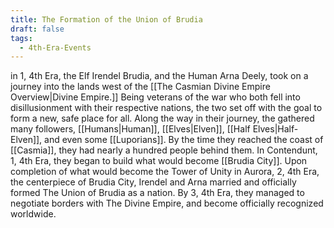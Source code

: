 ```yaml
---
title: The Formation of the Union of Brudia
draft: false
tags:
  - 4th-Era-Events
---
```

in 1, 4th Era, the Elf Irendel Brudia, and the Human Arna Deely, took on a journey into the lands west of the [[The Casmian Divine Empire Overview|Divine Empire.]] Being veterans of the war who both fell into disillusionment with their respective nations, the two set off with the goal to form a new, safe place for all. Along the way in their journey, the gathered many followers, [[Humans|Human]], [[Elves|Elven]], [[Half Elves|Half-Elven]], and even some [[Luporians]]. By the time they reached the coast of [[Casmia]], they had nearly a hundred people behind them. In Contendunt, 1, 4th Era, they began to build what would become [[Brudia City]]. Upon completion of what would become the Tower of Unity in Aurora, 2, 4th Era, the centerpiece of Brudia City, Irendel and Arna married and officially formed The Union of Brudia as a nation. By 3, 4th Era, they managed to negotiate borders with The Divine Empire, and become officially recognized worldwide.